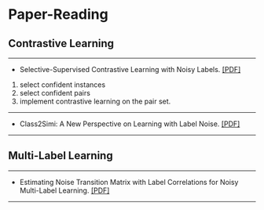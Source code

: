 # Paper-Reading

## Contrastive Learning
***
+ Selective-Supervised Contrastive Learning with Noisy Labels. [\[PDF\]](https://arxiv.org/pdf/2203.04181.pdf)
1. select confident instances 
2. select confident pairs 
3. implement contrastive learning on the pair set.
***
+ Class2Simi: A New Perspective on Learning with Label Noise. [\[PDF\]](https://openreview.net/pdf?id=xW9zZm9qK0_)
***
## Multi-Label Learning
***
+ Estimating Noise Transition Matrix with Label Correlations for Noisy Multi-Label Learning. [\[PDF\]](https://openreview.net/pdf?id=GwXrGy_vc8m)
***
